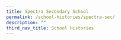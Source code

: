 ```yaml
---
title: Spectra Secondary School
permalink: /school-histories/spectra-sec/
description: ""
third_nav_title: School Histories
---
```


